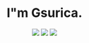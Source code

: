 <header>
    <h1>
        I"m Gsurica.
    </h1>
    <div style="inline-block" justify-content="flex-end">
        <a href="https://www.linkedin.com/in/guilherme-surica-747734223/" target="_blank"><img src="https://img.shields.io/badge/Gmail-D14836?style=for-the-badge&logo=gmail&logoColor=white"><a/>
        <a href="https://www.linkedin.com/in/guilherme-surica-747734223/" target="_blank"><img src=https://img.shields.io/badge/LinkedIn-0077B5?style=for-the-badge&logo=linkedin&logoColor=white><a/>
        <a href="https://github.com/Gsurica" target="_blank"><img src=https://img.shields.io/badge/GitHub-100000?style=for-the-badge&logo=github&logoColor=white><a/>
    </div>    
</header>
